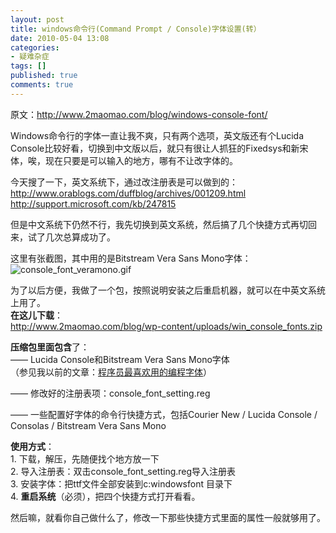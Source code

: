 ```yaml
---
layout: post
title: windows命令行(Command Prompt / Console)字体设置(转）
date: 2010-05-04 13:08
categories:
- 疑难杂症
tags: []
published: true
comments: true
---
```

<p><p>原文：<a title="http://www.2maomao.com/blog/windows-console-font/" href="http://www.2maomao.com/blog/windows-console-font/">http://www.2maomao.com/blog/windows-console-font/</a></p>  <p>Windows命令行的字体一直让我不爽，只有两个选项，英文版还有个Lucida Console比较好看，切换到中文版以后，就只有很让人抓狂的Fixedsys和新宋体，唉，现在只要是可以输入的地方，哪有不让改字体的。</p>  <p>今天搜了一下，英文系统下，通过改注册表是可以做到的：   <br /><a href="http://www.orablogs.com/duffblog/archives/001209.html">http://www.orablogs.com/duffblog/archives/001209.html</a>    <br /><a href="http://support.microsoft.com/kb/247815">http://support.microsoft.com/kb/247815</a></p>  <p>但是中文系统下仍然不行，我先切换到英文系统，然后搞了几个快捷方式再切回来，试了几次总算成功了。</p>  <p>这里有张截图，其中用的是Bitstream Vera Sans Mono字体：   <br /><img alt="console_font_veramono.gif" src="http://www.2maomao.com/blog/wp-content/uploads/console_font_veramono.gif" /></p>  <p>为了以后方便，我做了一个包，按照说明安装之后重启机器，就可以在中英文系统上用了。   <br /><strong>在这儿下载</strong>：    <br /><a href="http://www.2maomao.com/blog/wp-content/uploads/win_console_fonts.zip">http://www.2maomao.com/blog/wp-content/uploads/win_console_fonts.zip</a></p>  <p><strong>压缩包里面包含</strong>了：    <br />—— Lucida Console和Bitstream Vera Sans Mono字体    <br />（参见我以前的文章：<a href="http://www.2maomao.com/blog/best-programmer-fonts/">程序员最喜欢用的编程字体</a>）</p>  <p>—— 修改好的注册表项：console_font_setting.reg</p>  <p>—— 一些配置好字体的命令行快捷方式，包括Courier New / Lucida Console / Consolas / Bitstream Vera Sans Mono</p>  <p><strong>使用方式</strong>：    <br />1. 下载，解压，先随便找个地方放一下    <br />2. 导入注册表：双击console_font_setting.reg导入注册表    <br />3. 安装字体：把ttf文件全部安装到c:windowsfont 目录下    <br />4. <strong>重启系统</strong>（必须），把四个快捷方式打开看看。</p>  <p>然后嘛，就看你自己做什么了，修改一下那些快捷方式里面的属性一般就够用了。</p></p>

